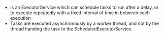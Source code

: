 * is an ExecutorService which can schedule tasks to run after a delay, or to execute repeatedly with a fixed interval of time in between each execution
* Tasks are executed asynchronously by a worker thread, and not by the thread handing the task to the ScheduledExecutorService.


